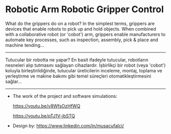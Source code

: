 # Robotic Arm Robotic Gripper Control

What do the grippers do on a robot? In the simplest terms, grippers are devices that enable robots to pick up and hold objects. When combined with a collaborative robot (or 'cobot') arm, grippers enable manufacturers to automate key processes, such as inspection, assembly, pick & place and machine tending...

_______________________________________________________________________________________________________________________________________________________________________

Tutucular bir robotta ne yapar? En basit ifadeyle tutucular, robotların nesneleri alıp tutmasını sağlayan cihazlardır. İşbirlikçi bir robot (veya 'cobot') koluyla birleştirildiğinde, tutucular üreticilerin inceleme, montaj, toplama ve yerleştirme ve makine bakımı gibi temel süreçleri otomatikleştirmesini sağlar...
_______________________________________________________________________________________________________________________________________________________________________

- The work of the project and software simulations: 
  
  https://youtu.be/v8WfsOzHfWQ

  https://youtu.be/pTJ1V-ibSTQ

- Design by: https://www.linkedin.com/in/musacufalci/
